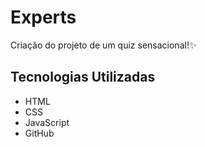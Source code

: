 # Experts

Criação do projeto de um quiz sensacional!✨

## Tecnologias Utilizadas

- HTML
- CSS
- JavaScript
- GitHub

